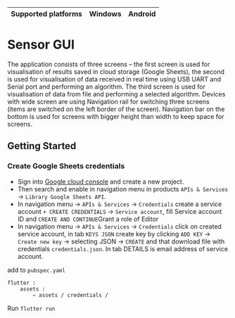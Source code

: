 | Supported platforms | Windows | Android |
|---------------------|---------|---------|

# Sensor GUI

The application consists of three screens – the first screen is used for visualisation
of results saved in cloud storage (Google Sheets), the second is used for visualisation
of data received in real time using USB UART and Serial port and performing an
algorithm. The third screen is used for visualisation of data from file and performing
a selected algorithm. Devices with wide screen are using Navigation rail for switching
three screens (items are switched on the left border of the screen). Navigation bar
on the bottom is used for screens with bigger height than width to keep space for
screens.

## Getting Started

### Create Google Sheets credentials

 - Sign into [Google cloud console](https://console.cloud.google.com) and create a new project.
 - Then search and enable in navigation menu in products `APIs & Services` -> `Library Google Sheets API`.
- In navigation menu -> `APIs & Services` -> `Credentials` create a service account  `+ CREATE CREDENTIALS` -> `Service account`, fill Service account ID
 and `CREATE AND CONTINUE`Grant a role of Editor
- In navigation menu -> `APIs & Services` -> `Credentials` click on created service account, in tab `KEYS JSON` create key by clicking `ADD KEY` -> `Create new key` -> selecting JSON -> `CREATE` and that download file with credentials `credentials.json`. In tab DETAILS is email address of service account.

add to `pubspec.yaml`

```
flutter :
    assets :
        − assets / credentials /
```


Run `flutter run`
